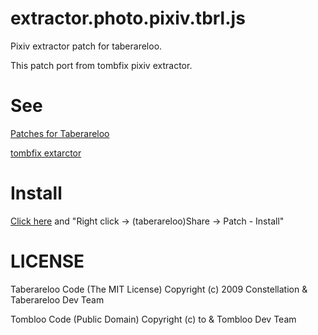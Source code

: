 # extractor.photo.pixiv.tbrl.js
Pixiv extractor patch for taberareloo.

This patch port from tombfix pixiv extractor.

# See
[Patches for Taberareloo](https://github.com/taberareloo/patches-for-taberareloo)

[tombfix extarctor](https://github.com/tombfix/core/blob/master/xpi/chrome/content/library/extractors.js)

# Install
[Click here](https://raw.githubusercontent.com/eru/extractor.photo.pixiv.tbrl.js/master/extractor.photo.pixiv.tbrl.js) and "Right click -> (taberareloo)Share -> Patch - Install"

# LICENSE
Taberareloo Code (The MIT License) Copyright (c) 2009 Constellation & Taberareloo Dev Team

Tombloo Code (Public Domain) Copyright (c) to & Tombloo Dev Team
